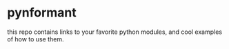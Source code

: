 # pynformant
this repo contains links to your favorite python modules, and cool examples of how to use them.
